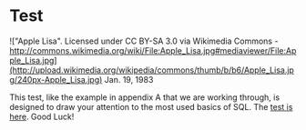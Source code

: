 Test
====

!["Apple Lisa". Licensed under CC BY-SA 3.0 via Wikimedia Commons - http://commons.wikimedia.org/wiki/File:Apple_Lisa.jpg#mediaviewer/File:Apple_Lisa.jpg](http://upload.wikimedia.org/wikipedia/commons/thumb/b/b6/Apple_Lisa.jpg/240px-Apple_Lisa.jpg) Jan. 19, 1983

This test, like the example in appendix A that we are working through, is designed to draw your attention to the most used basics of SQL. The [test is here](tests/databaseconcepts2015.htm). Good Luck!